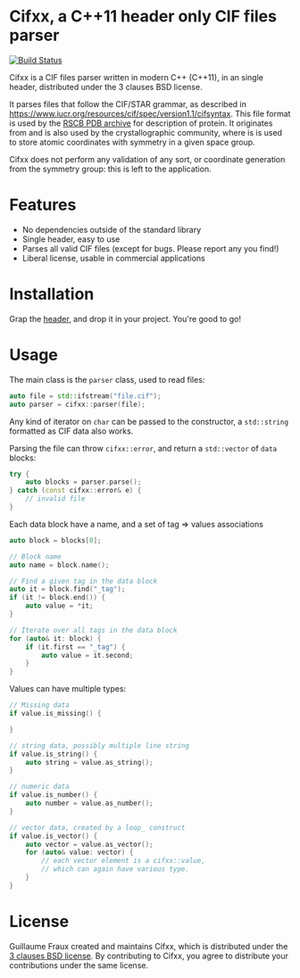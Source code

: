# Cifxx, a C++11 header only CIF files parser

[![Build Status](https://travis-ci.org/chemfiles/cifxx.svg?branch=master)](https://travis-ci.org/chemfiles/cifxx)

Cifxx is a CIF files parser written in modern C++ (C++11), in an single header,
distributed under the 3 clauses BSD license.

It parses files that follow the CIF/STAR grammar, as described in
https://www.iucr.org/resources/cif/spec/version1.1/cifsyntax. This file format
is used by the [RSCB PDB archive](https://www.rcsb.org/) for description of
protein. It originates from and is also used by the crystallographic community,
where is is used to store atomic coordinates with symmetry in a given space
group.

Cifxx does not perform any validation of any sort, or coordinate generation from
the symmetry group: this is left to the application.

# Features

- No dependencies outside of the standard library
- Single header, easy to use
- Parses all valid CIF files (except for bugs. Please report any you find!)
- Liberal license, usable in commercial applications

# Installation

Grap the [header](dist/cifxx.hpp), and drop it in your project. You're good to
go!

# Usage

The main class is the `parser` class, used to read files:

```cpp
auto file = std::ifstream("file.cif");
auto parser = cifxx::parser(file);
```

Any kind of iterator on `char` can be passed to the constructor, a `std::string`
formatted as CIF data also works.

Parsing the file can throw `cifxx::error`, and return a `std::vector` of `data`
blocks:

```cpp
try {
    auto blocks = parser.parse();
} catch (const cifxx::error& e) {
    // invalid file
}
```

Each data block have a name, and a set of tag => values associations

```cpp
auto block = blocks[0];

// Block name
auto name = block.name();

// Find a given tag in the data block
auto it = block.find("_tag");
if (it != block.end()) {
    auto value = *it;
}

// Iterate over all tags in the data block
for (auto& it: block) {
    if (it.first == "_tag") {
        auto value = it.second;
    }
}
```

Values can have multiple types:

```cpp
// Missing data
if value.is_missing() {

}

// string data, possibly multiple line string
if value.is_string() {
    auto string = value.as_string();
}

// numeric data
if value.is_number() {
    auto number = value.as_number();
}

// vector data, created by a loop_ construct
if value.is_vector() {
    auto vector = value.as_vector();
    for (auto& value: vector) {
        // each vector element is a cifxx::value,
        // which can again have various type.
    }
}
```

# License

Guillaume Fraux created and maintains Cifxx, which is distributed under the
[3 clauses BSD license](LICENSE). By contributing to Cifxx, you agree to
distribute your contributions under the same license.
